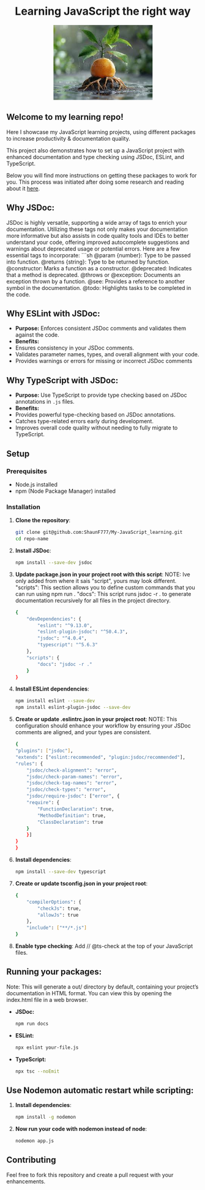 <div align="center">

# Learning JavaScript the right way

<a name="top"></a>
<img src="./assets/rootsinwater.jfif">

<div align="left">

## Welcome to my learning repo!
Here I showcase my JavaScript learning projects, using different packages to increase productivity & documentation quality.

This project also demonstrates how to set up a JavaScript project with enhanced documentation and type checking using JSDoc, ESLint, and TypeScript.

Below you will find more instructions on getting these packages to work for you. This process was initiated after doing some research and reading about it [here](https://www.pullrequest.com/blog/leveraging-jsdoc-for-better-code-documentation-in-javascript/#:~:text=JSDoc%20is%20a%20documentation%20syntax,into%20a%20detailed%20documentation%20website).

## Why JSDoc:
JSDoc is highly versatile, supporting a wide array of tags to enrich your documentation. 
Utilizing these tags not only makes your documentation more informative but also assists in 
code quality tools and IDEs to better understand your code, offering improved autocomplete 
suggestions and warnings about deprecated usage or potential errors.
Here are a few essential tags to incorporate:
    ```sh
    @param {number}: Type to be passed into function.
    @returns {string}: Type to be returned by function.
    @constructor: Marks a function as a constructor.
    @deprecated: Indicates that a method is deprecated.
    @throws or @exception: Documents an exception thrown by a function.
    @see: Provides a reference to another symbol in the documentation.
    @todo: Highlights tasks to be completed in the code.

## Why ESLint with JSDoc:
- **Purpose:** Enforces consistent JSDoc comments and validates them against the code.
- **Benefits:**
- Ensures consistency in your JSDoc comments.
- Validates parameter names, types, and overall alignment with your code.
- Provides warnings or errors for missing or incorrect JSDoc comments
## Why TypeScript with JSDoc:
- **Purpose:** Use TypeScript to provide type checking based on JSDoc annotations in `.js` files.
- **Benefits:**
- Provides powerful type-checking based on JSDoc annotations.
- Catches type-related errors early during development.
- Improves overall code quality without needing to fully migrate to TypeScript.

## Setup

### Prerequisites
- Node.js installed
- npm (Node Package Manager) installed

### Installation
1. **Clone the repository**:
   ```sh
   git clone git@github.com:ShaunF777/My-JavaScript_learning.git
   cd repo-name

2.  **Install JSDoc**:
    ```sh
    npm install --save-dev jsdoc

3. **Update package.json in your project root with this script**:
    NOTE: Ive only added from where it sais "script", yours may look different. 
    "scripts": This section allows you to define custom commands that you can run using npm run <script-name>.
    "docs": This script runs jsdoc -r . to generate documentation recursively for all files in the project directory.
    ```sh
    {
        "devDependencies": {
            "eslint": "^9.13.0",
            "eslint-plugin-jsdoc": "^50.4.3",
            "jsdoc": "^4.0.4",
            "typescript": "^5.6.3"
        },
        "scripts": {
            "docs": "jsdoc -r ."
        }
    }

4. **Install ESLint dependencies**:
    ```sh
    npm install eslint --save-dev
    npm install eslint-plugin-jsdoc --save-dev

5. **Create or update .eslintrc.json in your project root**:
    NOTE: This configuration should enhance your workflow by ensuring your JSDoc comments are aligned, and your types are consistent.
    ```sh
    {
    "plugins": ["jsdoc"],
    "extends": ["eslint:recommended", "plugin:jsdoc/recommended"],
    "rules": {
        "jsdoc/check-alignment": "error",
        "jsdoc/check-param-names": "error",
        "jsdoc/check-tag-names": "error",
        "jsdoc/check-types": "error",
        "jsdoc/require-jsdoc": ["error", {
        "require": {
            "FunctionDeclaration": true,
            "MethodDefinition": true,
            "ClassDeclaration": true
        }
        }]
    }
    }

6. **Install  dependencies**:
    ```sh
    npm install --save-dev typescript

7. **Create or update tsconfig.json in your project root**:
    ```sh
    {
        "compilerOptions": {
            "checkJs": true,
            "allowJs": true
        },
        "include": ["**/*.js"]
    }

8. **Enable type checking**: Add // @ts-check at the top of your JavaScript files.

## Running your packages: 
Note: This will generate a out/ directory by default, containing your project’s documentation in HTML format. 
You can view this by opening the index.html file in a web browser.
- **JSDoc:** 
    ```sh
    npm run docs

- **ESLint:**
    ```sh
    npx eslint your-file.js

- **TypeScript:**
    ```sh
    npx tsc --noEmit

## Use Nodemon automatic restart while scripting:   
1. **Install  dependencies**:
    ```sh
    npm install -g nodemon

2. **Now run your code with nodemon instead of node**:
    ```sh
    nodemon app.js

## Contributing
 Feel free to fork this repository and create a pull request with your enhancements.
 
